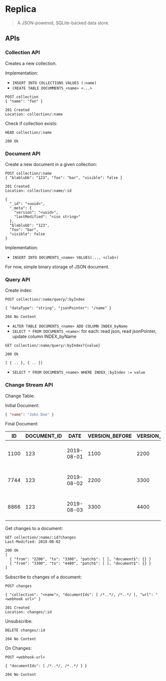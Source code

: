 Replica
=======

> A JSON-powered, SQLite-backed data store.


## APIs

### Collection API

Creates a new collection.

Implementation:
 - `INSERT INTO COLLECTIONS VALUES (:name)`
 - `CREATE TABLE DOCUMMENTS_<name> <...>`

```http request
POST collection
{ "name": "foo" }

201 Created
Location: collection/:name
```


Check if collection exists:

```http request
HEAD collection/:name

200 Ok
```

### Document API

Create a new document in a given collection:

```http request
POST collection/:name
{ "blablubb": "123", "foo": "bar", "visible": false }

201 Created
Location: collection/:name/:id

{
  "_id": "<uuid>",
  "_meta": {
    "version": "<uuid>",
    "lastModified": "<iso string>"
  },
  "blablubb": "123",
  "foo": "bar",
  "visible": false
}
```

Implementation:

- `INSERT INTO DOCUMENTS_<name> VALUES(..., <clob>)`

For now, simple binary storage of JSON document.

### Query API

Create index:

```http request
POST collection/:name/query/:byIndex

{ "dataType": "string", "jsonPointer": "/name" }

204 No Content
```

- `ALTER TABLE DOCUMENTS_<name> ADD COLUMN INDEX_byName`
- `SELECT * FROM DOCUMENTS_<name>`: for each: read json, read jsonPointer, update column INDEX_byName


```http request
GET collection/:name/query/:byIndex?{value}

200 Ok

[ { .. }, { .. }]
```

- `SELECT * FROM DOCUMENTS_<name> WHERE INDEX_:byIndex := value`



### Change Stream API

Change Table:

Initial Document:
```json
{ "name": "John Doe" }
```

Final Document:

| ID   | DOCUMENT_ID | DATE       | VERSION_BEFORE | VERSION_AFTER | PATCH                      | PATCH_REVERSE              |
|------|-------------|------------|----------------|---------------|----------------------------|----------------------------|
| 1100 | 123         | 2019-08-01 | 1100           | 2200          | [/* json patch forward */] | [/* json patch reverse */] |
| 7744 | 123         | 2019-08-02 | 2200           | 3300          | [/* json patch forward */] | [/* json patch reverse */] |
| 8866 | 123         | 2019-08-03 | 3300           | 4400          | [/* json patch forward */] | [/* json patch reverse */] |



Get changes to a document:

```http request
GET collection/:name/:id?changes
Last-Modified: 2019-08-02

200 Ok
[
  { "from": "2200", "to": "3300", "patch$": [ ], "document$": {} }
  { "from": "3300", "to": "4400", "patch$": [ ], "document$": {} }
]
```

Subscribe to changes of a document:

```http request
POST changes

{ "collection": "<name">, "documentIds": [ /*..*/, /*..*/ ], "url": "<webhook url>" } 

201 Created
Location: changes/:id
```

Unsubscribe:

```http request
DELETE changes/:id

204 No Content
```


On Changes:

```http request
POST <webhook-url>

{ "documentIds": [ /*..*/, /*..*/ ] }

204 No Content
```

